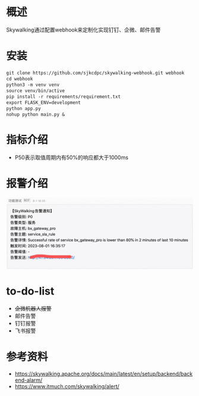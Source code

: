 # 概述

Skywalking通过配置webhook来定制化实现钉钉、企微、邮件告警

# 安装
``` shell scripts
git clone https://github.com/sjkcdpc/skywalking-webhook.git webhook
cd webhook
python3 -m venv venv
source venv/bin/active
pip install -r requirements/requirement.txt
export FLASK_ENV=development
python app.py
nohup python main.py &
```

# 指标介绍
- P50表示取值周期内有50%的响应都大于1000ms
# 报警介绍
![image](WechatIMG624.jpg)
# to-do-list
- ~~企微机器人报警~~
- 邮件告警
- 钉钉报警
- 飞书报警

# 参考资料
- https://skywalking.apache.org/docs/main/latest/en/setup/backend/backend-alarm/
- https://www.itmuch.com/skywalking/alert/
